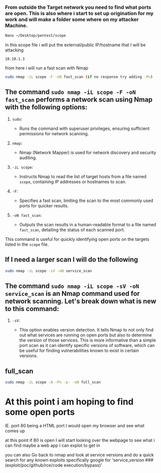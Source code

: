 ### From outside the Target network you need to find what ports are open. This is also where i start to set up origination for my work and will make a folder some where on my attacker Machine.

```bash
Nano ~/Desktop/pentest/scope
```

in this scope file i will put the external/public IP/hostname that I will be attacking

```scope
10.10.1.3
```

from here i will run a fast scan with Nmap

```bash
sudo nmap -iL scope -F -oN fast_scan (if no response try adding -Pn)
```

## The command `sudo nmap -iL scope -F -oN fast_scan` performs a network scan using Nmap with the following options:

1. `sudo`: 
   - Runs the command with superuser privileges, ensuring sufficient permissions for network scanning.

2. `nmap`:
   - Nmap (Network Mapper) is used for network discovery and security auditing.

3. `-iL scope`:
   - Instructs Nmap to read the list of target hosts from a file named `scope`, containing IP addresses or hostnames to scan.

4. `-F`:
   - Specifies a fast scan, limiting the scan to the most commonly used ports for quicker results.

5. `-oN fast_scan`:
   - Outputs the scan results in a human-readable format to a file named `fast_scan`, detailing the status of each scanned port.

This command is useful for quickly identifying open ports on the targets listed in the `scope` file.

## If I need a larger scan I will do the following

```bash
sudo nmap -iL scope -sV -oN service_scan
```

## The command `sudo nmap -iL scope -sV -oN service_scan` is an Nmap command used for network scanning. Let's break down what is new to this command:


1. `-sV`:
    
    - This option enables version detection. It tells Nmap to not only find out what services are running on open ports but also to determine the version of those services. This is more informative than a simple port scan as it can identify specific versions of software, which can be useful for finding vulnerabilities known to exist in certain versions.


## full_scan

```bash
sudo nmap -iL scope -A -Pn -p- -oN full_scan
```




# At this point i am hoping to find some open ports
IE. port 80 being a HTML port I would open my browser and see what comes up

at this point  if 80 is open I will start looking over the webpage to see what i can find maybe a web app I can explot to get in 

you can also Go back to nmap and look at service versions and do a quick search for any known exploits specifically google for 'service_version ### (exploit/poc/github/rce/code execution/bypass)'

